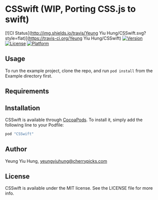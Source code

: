 # CSSwift (WIP, Porting CSS.js to swift)

[![CI Status](http://img.shields.io/travis/Yeung Yiu Hung/CSSwift.svg?style=flat)](https://travis-ci.org/Yeung Yiu Hung/CSSwift)
[![Version](https://img.shields.io/cocoapods/v/CSSwift.svg?style=flat)](http://cocoapods.org/pods/CSSwift)
[![License](https://img.shields.io/cocoapods/l/CSSwift.svg?style=flat)](http://cocoapods.org/pods/CSSwift)
[![Platform](https://img.shields.io/cocoapods/p/CSSwift.svg?style=flat)](http://cocoapods.org/pods/CSSwift)

## Usage

To run the example project, clone the repo, and run `pod install` from the Example directory first.

## Requirements

## Installation

CSSwift is available through [CocoaPods](http://cocoapods.org). To install
it, simply add the following line to your Podfile:

```ruby
pod "CSSwift"
```

## Author

Yeung Yiu Hung, yeungyiuhung@cherrypicks.com

## License

CSSwift is available under the MIT license. See the LICENSE file for more info.
